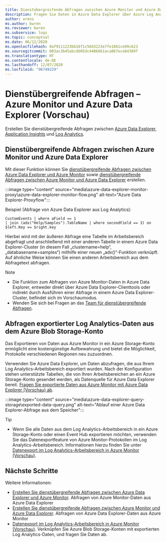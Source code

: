 ```yaml
---
title: Dienstübergreifende Abfragen zwischen Azure Monitor und Azure Data Explorer (Vorschau)
description: Fragen Sie Daten in Azure Data Explorer über Azure Log Analytics-Tools und umgekehrt ab, um alle Daten an einem Ort zusammenzuführen und zu analysieren.
author: orens
ms.author: bwren
ms.reviewer: bwren
ms.subservice: logs
ms.topic: conceptual
ms.date: 06/12/2020
ms.openlocfilehash: 0af9111223bb16f1c5843223e7fe1661ce99c623
ms.sourcegitcommit: 003ac3b45abcdb05dc4406661aca067ece84389f
ms.translationtype: HT
ms.contentlocale: de-DE
ms.lasthandoff: 12/07/2020
ms.locfileid: "96749229"
---
```

# <a name="cross-service-query---azure-monitor-and-azure-data-explorer-preview"></a>Dienstübergreifende Abfragen – Azure Monitor und Azure Data Explorer (Vorschau)
Erstellen Sie dienstübergreifende Abfragen zwischen [Azure Data Explorer](https://docs.microsoft.com/azure/data-explorer/), [Application Insights](/azure/azure-monitor/app/app-insights-overview) und [Log Analytics](/azure/azure-monitor/platform/data-platform-logs).
## <a name="azure-monitor-and-azure-data-explorer-cross-service-querying"></a>Dienstübergreifende Abfragen zwischen Azure Monitor und Azure Data Explorer
Mit dieser Funktion können Sie [dienstübergreifende Abfragen zwischen Azure Data Explorer und Azure Monitor](https://docs.microsoft.com/azure/data-explorer/query-monitor-data) sowie [dienstübergreifende Abfragen zwischen Azure Monitor und Azure Data Explorer](https://docs.microsoft.com/azure/azure-monitor/platform/azure-monitor-data-explorer-proxy) erstellen.

:::image type="content" source="media\azure-data-explorer-monitor-proxy\azure-data-explorer-monitor-flow.png" alt-text="Azure Data Explorer-Proxyflow":::

Beispiel (Abfrage von Azure Data Explorer aus Log Analytics):
```kusto
CustomEvents | where aField == 1
| join (adx("Help/Samples").TableName | where secondField == 3) on $left.Key == $right.key
```
Hierbei wird mit der äußeren Abfrage eine Tabelle im Arbeitsbereich abgefragt und anschließend mit einer anderen Tabelle in einem Azure Data Explorer-Cluster (in diesem Fall „clustername=help“, „databasename=samples“) mithilfe einer neuen „adx()“-Funktion verknüpft. Auf ähnliche Weise können Sie einen anderen Arbeitsbereich aus dem Abfragetext abfragen.

> [!NOTE]
> * Die Funktion zum Abfragen von Azure Monitor-Daten in Azure Data Explorer, entweder direkt über Azure Data Explorer-Clienttools oder indirekt durch Ausführen einer Abfrage in einem Azure Data Explorer-Cluster, befindet sich im Vorschaumodus.
> * Wenden Sie sich bei Fragen an das [Team für dienstübergreifende Abfragen](mailto:adxproxy@microsoft.com).

## <a name="query-exported-log-analytics-data-from-azure-blob-storage-account"></a>Abfragen exportierter Log Analytics-Daten aus dem Azure Blob Storage-Konto

Das Exportieren von Daten aus Azure Monitor in ein Azure Storage-Konto ermöglicht eine kostengünstige Aufbewahrung und bietet die Möglichkeit, Protokolle verschiedenen Regionen neu zuzuordnen.

Verwenden Sie Azure Data Explorer, um Daten abzufragen, die aus Ihrem Log Analytics-Arbeitsbereich exportiert wurden. Nach der Konfiguration stehen unterstützte Tabellen, die von Ihren Arbeitsbereichen an ein Azure Storage-Konto gesendet werden, als Datenquelle für Azure Data Explorer bereit. [Fragen Sie exportierte Daten aus Azure Monitor mit Azure Data Explorer (Vorschau) ab](https://docs.microsoft.com/azure/azure-monitor/platform/azure-data-explorer-query-storage).

:::image type="content" source="media\azure-data-explorer-query-storage\exported-data-query.png" alt-text="Ablauf einer Azure Data Explorer-Abfrage aus dem Speicher":::

>[!tip] 
> * Wenn Sie alle Daten aus dem Log Analytics-Arbeitsbereich in ein Azure Storage-Konto oder einen Event Hub exportieren möchten, verwenden Sie das Datenexportfeature von Azure Monitor-Protokollen im Log Analytics-Arbeitsbereich. Informationen hierzu finden Sie unter [Datenexport im Log Analytics-Arbeitsbereich in Azure Monitor (Vorschau)](https://docs.microsoft.com/azure/data-explorer/query-monitor-data).

## <a name="next-steps"></a>Nächste Schritte
Weitere Informationen:
* [Erstellen Sie dienstübergreifende Abfragen zwischen Azure Data Explorer und Azure Monitor](https://docs.microsoft.com/azure/data-explorer/query-monitor-data). Abfragen von Azure Monitor-Daten aus Azure Data Explorer
* [Erstellen Sie dienstübergreifende Abfragen zwischen Azure Monitor und Azure Data Explorer](https://docs.microsoft.com/azure/azure-monitor/platform/azure-monitor-data-explorer-proxy). Abfragen von Azure Data Explorer-Daten aus Azure Monitor
* [Datenexport im Log Analytics-Arbeitsbereich in Azure Monitor (Vorschau)](https://docs.microsoft.com/azure/data-explorer/query-monitor-data). Verknüpfen Sie Azure Blob Storage-Konten mit exportierten Log Analytics-Daten, und fragen Sie Daten ab.